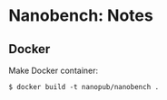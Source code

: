Nanobench: Notes
================

## Docker

Make Docker container:

    $ docker build -t nanopub/nanobench .
